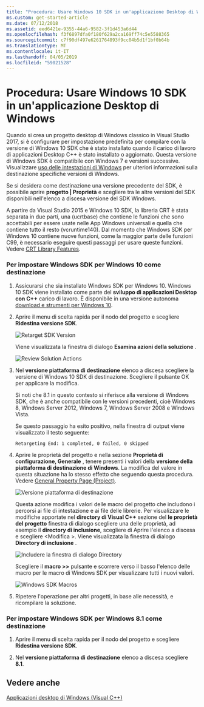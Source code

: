 ```yaml
---
title: "Procedura: Usare Windows 10 SDK in un'applicazione Desktop di Windows"
ms.custom: get-started-article
ms.date: 07/12/2018
ms.assetid: eed6421e-9355-44a6-9582-3f1d453a6d44
ms.openlocfilehash: f3f6897dfa0f180f629a2ca169ff74c5e5588365
ms.sourcegitcommit: c7f90df497e6261764893f9cc04b5d1f1bf0b64b
ms.translationtype: MT
ms.contentlocale: it-IT
ms.lasthandoff: 04/05/2019
ms.locfileid: "59021528"
---
```

# <a name="how-to-use-the-windows-10-sdk-in-a-windows-desktop-application"></a>Procedura: Usare Windows 10 SDK in un'applicazione Desktop di Windows

Quando si crea un progetto desktop di Windows classico in Visual Studio 2017, si è configurare per impostazione predefinita per compilare con la versione di Windows 10 SDK che è stato installato quando il carico di lavoro di applicazioni Desktop C++ è stato installato o aggiornato. Questa versione di Windows SDK è compatibile con Windows 7 e versioni successive. Visualizzare [uso delle intestazioni di Windows](/windows/desktop/WinProg/using-the-windows-headers) per ulteriori informazioni sulla destinazione specifiche versioni di Windows.

Se si desidera come destinazione una versione precedente del SDK, è possibile aprire **progetto | Proprietà** e scegliere tra le altre versioni del SDK disponibili nell'elenco a discesa versione del SDK Windows.

A partire da Visual Studio 2015 e Windows 10 SDK, la libreria CRT è stata separata in due parti, una (ucrtbase) che contiene le funzioni che sono accettabili per essere usate nelle App Windows universali e quella che contiene tutto il resto (vcruntime140). Dal momento che Windows SDK per Windows 10 contiene nuove funzioni, come la maggior parte delle funzioni C99, è necessario eseguire questi passaggi per usare queste funzioni. Vedere [CRT Library Features](../c-runtime-library/crt-library-features.md).

### <a name="to-target-the-windows-10-sdk"></a>Per impostare Windows SDK per Windows 10 come destinazione

1. Assicurarsi che sia installato Windows SDK per Windows 10. Windows 10 SDK viene installato come parte del **sviluppo di applicazioni Desktop con C++** carico di lavoro. È disponibile in una versione autonoma [download e strumenti per Windows 10](https://developer.microsoft.com/windows/downloads).

2. Aprire il menu di scelta rapida per il nodo del progetto e scegliere **Ridestina versione SDK**.

   ![Retarget SDK Version](../windows/media/retargetingwindowssdk1.PNG "RetargetingWindowsSDK1")

   Viene visualizzata la finestra di dialogo **Esamina azioni della soluzione** .

   ![Review Solution Actions](../windows/media/retargetingwindowssdk2.PNG "RetargetingWindowsSDK2")

3. Nel **versione piattaforma di destinazione** elenco a discesa scegliere la versione di Windows 10 SDK di destinazione. Scegliere il pulsante OK per applicare la modifica.

   Si noti che 8.1 in questo contesto si riferisce alla versione di Windows SDK, che è anche compatibile con le versioni precedenti, cioè Windows 8, Windows Server 2012, Windows 7, Windows Server 2008 e Windows Vista.

   Se questo passaggio ha esito positivo, nella finestra di output viene visualizzato il testo seguente:

   `Retargeting End: 1 completed, 0 failed, 0 skipped`

4. Aprire le proprietà del progetto e nella sezione **Proprietà di configurazione, Generale** , tenere presenti i valori della **versione della piattaforma di destinazione di Windows**. La modifica del valore in questa situazione ha lo stesso effetto che seguendo questa procedura. Vedere [General Property Page (Project)](../build/reference/general-property-page-project.md).

   ![Versione piattaforma di destinazione](../windows/media/retargetingwindowssdk3.PNG "RetargetingWindowsSDK3")

   Questa azione modifica i valori delle macro del progetto che includono i percorsi ai file di intestazione e ai file delle librerie. Per visualizzare le modifiche apportate nel **directory di Visual C++** sezione del **le proprietà del progetto** finestra di dialogo scegliere una delle proprietà, ad esempio il **directory di inclusione**, scegliere di Aprire l'elenco a discesa e scegliere \<Modifica >. Viene visualizzata la finestra di dialogo **Directory di inclusione** .

   ![Includere la finestra di dialogo Directory](../windows/media/retargetingwindowssdk4.PNG "RetargetingWindowsSDK4")

   Scegliere il **macro >>** pulsante e scorrere verso il basso l'elenco delle macro per le macro di Windows SDK per visualizzare tutti i nuovi valori.

   ![Windows SDK Macros](../windows/media/retargetingwindowssdk5.PNG "RetargetingWindowsSDK5")

5. Ripetere l'operazione per altri progetti, in base alle necessità, e ricompilare la soluzione.

### <a name="to-target-the-windows-81-sdk"></a>Per impostare Windows SDK per Windows 8.1 come destinazione

1. Aprire il menu di scelta rapida per il nodo del progetto e scegliere **Ridestina versione SDK**.

2. Nel **versione piattaforma di destinazione** elenco a discesa scegliere **8.1**.

## <a name="see-also"></a>Vedere anche

[Applicazioni desktop di Windows (Visual C++)](../windows/how-to-use-the-windows-10-sdk-in-a-windows-desktop-application.md)